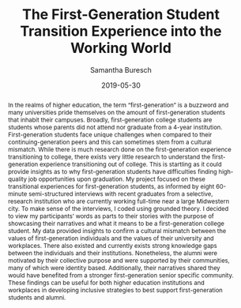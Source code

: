 ---
# Poster Metadata
title: "The First-Generation Student Transition Experience into the Working World"
date: 2019-05-30
college: "School of Education & Social Policy"
subject: "Social Sciences"
author: "Samantha Buresch"
doi: "10.21985/N2ZJ5M"
poster_pdf: "/assets/pdfs/2019/Expo_Buresch_19.pdf"
major: "Education and Social Policy"
senior_thesis: true
out_funding: true
faculty_advisor: "Mesmin Destin"
abstract: "In the realms of higher education, the term “first-generation” is a buzzword and many universities pride themselves on the amount of first-generation students that inhabit their campuses. Broadly, first-generation college students are students whose parents did not attend nor graduate from a 4-year institution. First-generation students face unique challenges when compared to their continuing-generation peers and this can sometimes stem from a cultural mismatch. While there is much research done on the first-generation experience transitioning to college, there exists very little research to understand the first-generation experience transitioning out of college. This is startling as it could provide insights as to why first-generation students have difficulties finding high-quality job opportunities upon graduation. My project focused on these transitional experiences for first-generation students, as informed by eight 60-minute semi-structured interviews with recent graduates from a selective, research institution who are currently working full-time near a large Midwestern city. To make sense of the interviews, I coded using grounded theory. I decided to view my participants’ words as parts to their stories with the purpose of showcasing their narratives and what it means to be a first-generation college student. My data provided insights to confirm a cultural mismatch between the values of first-generation individuals and the values of their university and workplaces. There also existed and currently exists strong knowledge gaps between the individuals and their institutions. Nonetheless, the alumni were motivated by their collective purpose and were supported by their communities, many of which were identity based. Additionally, their narratives shared they would have benefited from a stronger first-generation senior specific community. These findings can be useful for both higher education institutions and workplaces in developing inclusive strategies to best support first-generation students and alumni."

# scribd embed
scribd_src:
scribd_id:
---